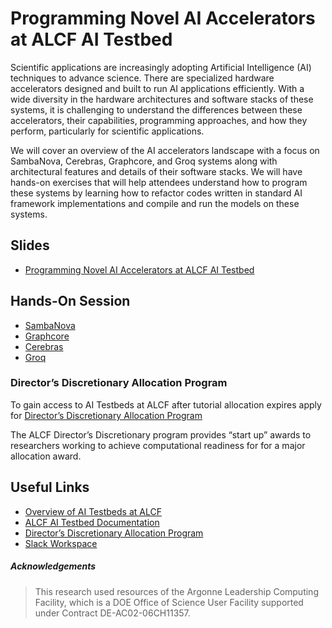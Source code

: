 # Programming Novel AI Accelerators at ALCF AI Testbed

Scientific applications are increasingly adopting Artificial Intelligence (AI) techniques to advance science. There are specialized hardware accelerators designed and built to run AI applications efficiently. With a wide diversity in the hardware architectures and software stacks of these systems, it is challenging to understand the differences between these accelerators, their capabilities, programming approaches, and how they perform, particularly for scientific applications. 

We will cover an overview of the AI accelerators landscape with a focus on SambaNova, Cerebras, Graphcore, and Groq systems along with architectural features and details of their software stacks. We will have hands-on exercises that will help attendees understand how to program these systems by learning how to refactor codes written in standard AI framework implementations and compile and run the models on these systems. 


## Slides

* [Programming Novel AI Accelerators at ALCF AI Testbed](https://anl.box.com/s/49cbivn9u46ry5onfewgyntjrhxyvk0u)

## Hands-On Session

* [SambaNova](./Sambanova/README.md)                                    
* [Graphcore](./Graphcore/README.md)  
* [Cerebras](./Cerebras/README.md)    
* [Groq](./Groq/README.md)        


### Director’s Discretionary Allocation Program

To gain access to AI Testbeds at ALCF after tutorial allocation expires apply for [Director’s Discretionary Allocation Program](https://www.alcf.anl.gov/science/directors-discretionary-allocation-program)

The ALCF Director’s Discretionary program provides “start up” awards to researchers working to achieve computational readiness for for a major allocation award.



## Useful Links 

* [Overview of AI Testbeds at ALCF](https://www.alcf.anl.gov/alcf-ai-testbed)
* [ALCF AI Testbed Documentation](https://www.alcf.anl.gov/support/ai-testbed-userdocs/)
* [Director’s Discretionary Allocation Program](https://www.alcf.anl.gov/science/directors-discretionary-allocation-program)
* [Slack Workspace](https://join.slack.com/t/alcfai4sciencespr2024/shared_invite/zt-2eqwt8epx-8mQyU9ZSEUNr7yfKWXVsjA)

##### Acknowledgements

> This research used resources of the Argonne Leadership Computing Facility, which is a DOE Office of Science User Facility supported under Contract DE-AC02-06CH11357.
